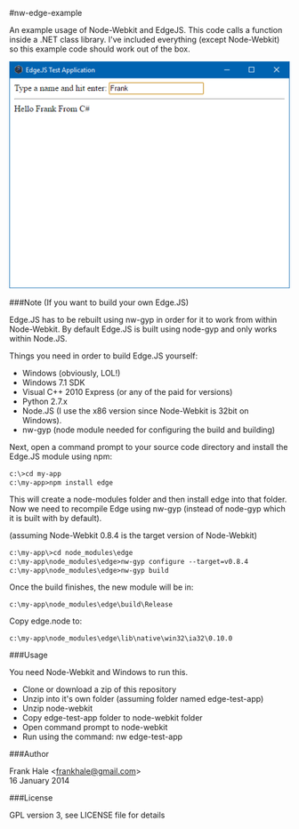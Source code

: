 #nw-edge-example

An example usage of Node-Webkit and EdgeJS. This code calls a function inside a .NET class library. I've included everything (except Node-Webkit) so this example code should work out of the box.

<img src="https://github.com/frankhale/nw-edge-example/blob/master/edge-test.png?raw=true" alt="screenshot"/>

###Note (If you want to build your own Edge.JS)

Edge.JS has to be rebuilt using nw-gyp in order for it to work from within Node-Webkit. By default Edge.JS is built using node-gyp and only works within Node.JS.

Things you need in order to build Edge.JS yourself:

- Windows (obviously, LOL!)
- Windows 7.1 SDK
- Visual C++ 2010 Express (or any of the paid for versions)
- Python 2.7.x
- Node.JS (I use the x86 version since Node-Webkit is 32bit on Windows).
- nw-gyp (node module needed for configuring the build and building)

Next, open a command prompt to your source code directory and install the Edge.JS module using npm:

```
c:\>cd my-app
c:\my-app>npm install edge
```

This will create a node-modules folder and then install edge into that folder. Now we need to recompile Edge using nw-gyp (instead of node-gyp which it is built with by default).

(assuming Node-Webkit 0.8.4 is the target version of Node-Webkit)

```
c:\my-app\>cd node_modules\edge
c:\my-app\node_modules\edge>nw-gyp configure --target=v0.8.4
c:\my-app\node_modules\edge>nw-gyp build
```

Once the build finishes, the new module will be in:

```
c:\my-app\node_modules\edge\build\Release
```

Copy edge.node to:

```
c:\my-app\node_modules\edge\lib\native\win32\ia32\0.10.0
```

###Usage

You need Node-Webkit and Windows to run this.

- Clone or download a zip of this repository
- Unzip into it's own folder (assuming folder named edge-test-app)
- Unzip node-webkit
- Copy edge-test-app folder to node-webkit folder
- Open command prompt to node-webkit
- Run using the command: nw edge-test-app

###Author

Frank Hale &lt;frankhale@gmail.com&gt;  
16 January 2014

###License 

GPL version 3, see LICENSE file for details